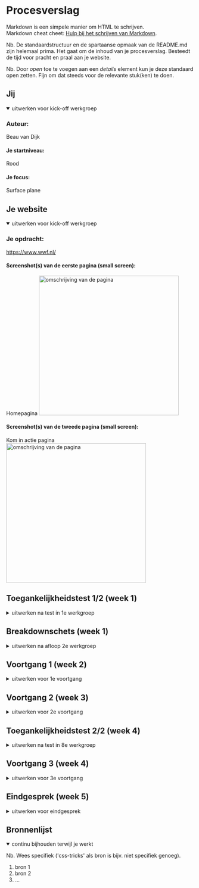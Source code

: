 # Procesverslag
Markdown is een simpele manier om HTML te schrijven.  
Markdown cheat cheet: [Hulp bij het schrijven van Markdown](https://github.com/adam-p/markdown-here/wiki/Markdown-Cheatsheet).

Nb. De standaardstructuur en de spartaanse opmaak van de README.md zijn helemaal prima. Het gaat om de inhoud van je procesverslag. Besteedt de tijd voor pracht en praal aan je website.

Nb. Door *open* toe te voegen aan een *details* element kun je deze standaard open zetten. Fijn om dat steeds voor de relevante stuk(ken) te doen.





## Jij

<details open>
  <summary>uitwerken voor kick-off werkgroep</summary>

  ### Auteur:
  Beau van Dijk

  #### Je startniveau:
  Rood

  #### Je focus:
  Surface plane
 
</details>





## Je website

<details open>
  <summary>uitwerken voor kick-off werkgroep</summary>

  ### Je opdracht:
  https://www.wwf.nl/

  #### Screenshot(s) van de eerste pagina (small screen): 
  Homepagina 
  <img src="./images/wwf1.jpg" width="375px" alt="omschrijving van de pagina">

  #### Screenshot(s) van de tweede pagina (small screen):
  Kom in actie pagina  
  <img src="./images/wwf2.png" width="375px" alt="omschrijving van de pagina">
 
</details>



## Toegankelijkheidstest 1/2 (week 1)

<details>
  <summary>uitwerken na test in 1e werkgroep</summary>

  ### Bevindingen
  Lijst met je bevindingen die in de test naar voren kwamen:

  #### Screenreader
  Hier korte omschrijving (met indien nodig afbeeldingen)
  Heel vervelend en kan lang duren voordat je bent waar je wilt zijn 

  Hier een omschrijving van hoe het opgelost kan worden (met indien nodig afbeeldingen)
  Kopjes en titels meer specifieker maken bij een onderwerp zodat ge gebruiker sneller naar de pagina komen waar hij naar opzoek is. 

  #### Muis en Toetsenbord 
  Hier korte omschrijving (met indien nodig afbeeldingen)
  ?? Je kan niet goed klikken met de muis of trackpad waardoor je verkeerd of niet kunt klikken

  Hier een omschrijving van hoe het opgelost kan worden (met indien nodig afbeeldingen)
  Harder drukken op te toetsen voordat er een letter komt of langer ingedrukt houden
  De cursor van de muis slomer maken zodat je gemakkelijker kan klikken of het klikveld groter maken 

  #### Motoriek (shocks, elastiekjes)
  Hier korte omschrijving (met indien nodig afbeeldingen)
  Het is vervelend om geconcentreerd aan het werk te gaan of snel iets op te zoeken 
  
  -Je kan niet goed typen 
  -Moeilijk navigeren 

  Hier een omschrijving van hoe het opgelost kan worden (met indien nodig afbeeldingen)
  Op de website meer tijd krijgen en dat te toetsen harder ingedrukt moeten worden of langer duren zodat er geen typfouten komen

  #### Visueel (brillen, contrast, kleurenblind, dark/light). 
  Hier korte omschrijving (met indien nodig afbeeldingen)
  Tunnel visie
  -Je moet goed met je ogen knijpen om te concentreren 
  -Ziet niet heel goed

  Vlek in het midden 
  -Je kan wel goed zien maar is wel vervelend 
  -Je moet goed concentreren 

  Toegankelijk 
  Het is vervelend en je moet er meer inspanning voor doen maar het valt uiteindelijk best wel mee
  -Je hebt minder zicht maar ziet wel goed 
  -Het is niet heel vervelend

  Hier een omschrijving van hoe het opgelost kan worden (met indien nodig afbeeldingen)
  Langer de tijd nemen 
</details>



## Breakdownschets (week 1)

<details>
  <summary>uitwerken na afloop 2e werkgroep</summary>

  ### de hele pagina: 
  <img src="./images/wwf1.jpg" width="375px" alt="breakdown van de hele pagina">
  <img src="./images/wwf2.png" width="375px" alt="breakdown van de hele pagina">

  ### dynamisch deel (bijv menu): 
  <img src="./images/form1.png" width="375px" alt="breakdown van een dynamisch deel">

  ### wellicht nog een dynamisch deel (bijv filter): 
  <img src="./images/form2.png" width="375px" alt="breakdown van nog een dynamisch deel">

  ### wellicht nog een dynamisch deel (bijv filter): 
  <img src="./images/form3.png" width="375px" alt="breakdown van nog een dynamisch deel">

  ### wellicht nog een dynamisch deel (bijv filter): 
  <img src="./images/form4.png" width="375px" alt="breakdown van nog een dynamisch deel">

</details>





## Voortgang 1 (week 2)

<details>
  <summary>uitwerken voor 1e voortgang</summary>

  ### Stand van zaken
  hier dit ging goed & dit was lastig (neem ook screenshots op van delen van je website en code)
   klein nieuws stukje minder goed
   <img src="./images/nieuwsstukje.png" width="375px" alt="nieuwsstukje">
   <img src="./images/nieuwscode.png" width="375px" alt="nieuwscode">
   <img src="./images/nieuwscss.png" width="375px" alt="nieuwscss">
    Ik heb er uiteindelijk 2 sections van gemaakt met dezelfde opmaak dat was voor mij de beste oplossing om het te maken. 
    de rest van de pagina ging goed

  ### Agenda voor meeting
  samen met je groepje opstellen
  We hadden samen besproken dat we ieder 20 minuten van het uur namen om onze vragen te stellen en feedback te krijgen. 

  | student 1      | student 2          | student 3    | student 4        |
  | ---            | ---                | ---          | ---              |
  | dit bespreken  | en dit             | en ik dit    | en dan ik dat    |
  | en dat ook nog | dit als er tijd is | nog een punt | dit wil ik zeker |
  | ...            | ...                | ...          | ...              |


  ### Verslag van meeting
  hier na afloop snel de uitkomsten van de meeting vastleggen

  - Ik was de body vergeten in mijn HTML en dan zou mijn website eigenlijk niet staan maar hij deed het wel en ik had alleen main
  - Ik zou mijn headings kunnen versimpelen bij main H1 etc te maken en als ik het anders wil moet ik het specifiek aanpassen bijv met margin erbij zodat ik niet alles opnieuw steeds hoef te typen. 
 

</details>





## Voortgang 2 (week 3)

<details>
  <summary>uitwerken voor 2e voortgang</summary>

  ### Stand van zaken
  hier dit ging goed & dit was lastig (neem ook screenshots op van delen van je website en code)
  
  Het maken van het menu ging makkelijk met de javascript na het maken van de opdracht, dus dat ging soepel. Toen ik de positie van de button wou gaan verplaatsen dat ging wat minder, want ik kreeg er soms geen beweging in en ik had een heel klein grijs bolletje erbij die ik ook niet wegkreeg. Daarbij was het hamburger menu als je hem wou sluiten niet gelijk met icoon om hem te openen, dit kwam doordat de sluitmenu 2 naast elkaar had en de ene die zag je niet. 
  <img src="./images/menustukje.png" width="375px" alt="menu">

  Bij de footer heb ik 6 logo's die ik 2 om 4 wou neerzetten maar dat wou ik met een grid gaan maken, maar dat lukte mij niet echt. De student assistent heeft mij geholpen en heeft er een UL van gemaakt met een grid. Dit zit wel 2 om 4 apart in een ul verpakt. 
  <img src="./images/logohtml.png" width="375px" alt="logohtml">
  <img src="./images/logocss.png" width="375px" alt="logocss">
  <img src="./images/logostukje.png" width="375px" alt="logostukje">

  ### Agenda voor meeting
  samen met je groepje opstellen

  | student 1      | student 2          | student 3    | student 4        |
  | ---            | ---                | ---          | ---              |
  | dit bespreken  | en dit             | en ik dit    | en dan ik dat    |
  | en dat ook nog | dit als er tijd is | nog een punt | dit wil ik zeker |
  | ...            | ...                | ...          | ...              |


  ### Verslag van meeting
  hier na afloop snel de uitkomsten van de meeting vastleggen

  - Bij de tekst met afbeelding de P in de A zetten met position absolute. De a moet position relative 
  gebruiken. 
  - HR niet gebruiken border bottom gebruiken. 
  - nog een punt
- ...

</details>





## Toegankelijkheidstest 2/2 (week 4)

<details>
  <summary>uitwerken na test in 8e werkgroep</summary>

  ### Bevindingen
  Lijst met je bevindingen die in de test naar voren kwamen (geef ook aan wat er verbeterd is):

  #### Screenreader
  Hier korte omschrijving (met indien nodig afbeeldingen)

  Hier een omschrijving van hoe het opgelost kan worden (met indien nodig afbeeldingen)


  #### Muis en Toetsenbord 
  Hier korte omschrijving (met indien nodig afbeeldingen)

  Hier een omschrijving van hoe het opgelost kan worden (met indien nodig afbeeldingen)


  #### Motoriek (shocks, elastiekjes)
  Hier korte omschrijving (met indien nodig afbeeldingen)

  Hier een omschrijving van hoe het opgelost kan worden (met indien nodig afbeeldingen)


  #### Visueel (brillen, contrast, kleurenblind, dark/light). 
  Hier korte omschrijving (met indien nodig afbeeldingen)

  Hier een omschrijving van hoe het opgelost kan worden (met indien nodig afbeeldingen)

</details>





## Voortgang 3 (week 4)

<details>
  <summary>uitwerken voor 3e voortgang</summary>

  ### Stand van zaken
  hier dit ging goed & dit was lastig (neem ook screenshots op van delen van je website en code)


  ### Agenda voor meeting
  samen met je groepje opstellen

  | student 1      | student 2          | student 3    | student 4        |
  | ---            | ---                | ---          | ---              |
  | dit bespreken  | en dit             | en ik dit    | en dan ik dat    |
  | en dat ook nog | dit als er tijd is | nog een punt | dit wil ik zeker |
  | ...            | ...                | ...          | ...              |


  ### Verslag van meeting
  hier na afloop snel de uitkomsten van de meeting vastleggen

  - punt 1
  - punt 2
  - nog een punt
  - ...

</details>





## Eindgesprek (week 5)

<details>
  <summary>uitwerken voor eindgesprek</summary>

  ### Je uitkomst - karakteristiek screenshots:
  <img src="readme-images/dummy-plaatje.jpg" width="375px" alt="uitomst opdracht 1">


  ### Dit ging goed/Heb ik geleerd: 
  Korte omschrijving met plaatjes

  <img src="readme-images/dummy-plaatje.jpg" width="375px" alt="top">


  ### Dit was lastig/Is niet gelukt:
  Korte omschrijving met plaatjes

  <img src="readme-images/dummy-plaatje.jpg" width="375px" alt="bummer">
</details>





## Bronnenlijst

<details open>
  <summary>continu bijhouden terwijl je werkt</summary>

  Nb. Wees specifiek ('css-tricks' als bron is bijv. niet specifiek genoeg).

  1. bron 1
  2. bron 2
  3. ...

</details>
